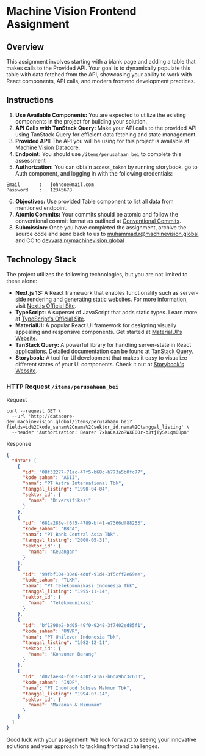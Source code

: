 # Machine Vision Frontend Assignment

## Overview
This assignment involves starting with a blank page and adding a table that makes calls to the Provided API. Your goal is to dynamically populate this table with data fetched from the API, showcasing your ability to work with React components, API calls, and modern frontend development practices.

## Instructions

1. **Use Available Components:** You are expected to utilize the existing components in the project for building your solution.
2. **API Calls with TanStack Query:** Make your API calls to the provided API using TanStack Query for efficient data fetching and state management.
3. **Provided API:** The API you will be using for this project is available at [Machine Vision Datacore](http://datacore-dev.machinevision.global/).
4. **Endpoint:** You should use `/items/perusahaan_bei` to complete this assessment
5. **Authorization:** You can obtain `access_token` by running storybook, go to Auth component, and logging in with the following credentials:
```text
Email       :   johndoe@mail.com
Password    :   12345678
```
6. **Objectives:** Use provided Table component to list all data from mentioned endpoint.
7. **Atomic Commits:** Your commits should be atomic and follow the conventional commit format as outlined at [Conventional Commits](https://www.conventionalcommits.org/en/v1.0.0/).
8. **Submission:** Once you have completed the assignment, archive the source code and send back to us to muhammad.r@machinevision.global and CC to devvara.r@machinevision.global

## Technology Stack

The project utilizes the following technologies, but you are not limited to these alone:

- **Next.js 13:** A React framework that enables functionality such as server-side rendering and generating static websites. For more information, visit [Next.js Official Site](https://nextjs.org).
- **TypeScript:** A superset of JavaScript that adds static types. Learn more at [TypeScript's Official Site](https://www.typescriptlang.org).
- **MaterialUI:** A popular React UI framework for designing visually appealing and responsive components. Get started at [MaterialUI's Website](https://mui.com/material-ui/getting-started).
- **TanStack Query:** A powerful library for handling server-state in React applications. Detailed documentation can be found at [TanStack Query](https://tanstack.com/query/latest).
- **Storybook:** A tool for UI development that makes it easy to visualize different states of your UI components. Check it out at [Storybook's Website](https://storybook.js.org).

### HTTP Request `/items/perusahaan_bei`
Request
```shell
curl --request GET \
  --url 'http://datacore-dev.machinevision.global/items/perusahaan_bei?fields=id%2Ckode_saham%2Cnama%2Csektor_id.nama%2Ctanggal_listing' \
  --header 'Authorization: Bearer 7xkaCaJ2oRWXEO0r-bJtjTySKLqm0Bpn'
```

Response
```json
{
  "data": [
    {
      "id": "08f32277-71ac-47f5-b68c-b773a5b0fc77",
      "kode_saham": "ASII",
      "nama": "PT Astra International Tbk",
      "tanggal_listing": "1990-04-04",
      "sektor_id": {
        "nama": "Diversifikasi"
      }
    },
    {
      "id": "681a288e-f6f5-4789-bf41-e7366df88253",
      "kode_saham": "BBCA",
      "nama": "PT Bank Central Asia Tbk",
      "tanggal_listing": "2000-05-31",
      "sektor_id": {
        "nama": "Keuangan"
      }
    },
    {
      "id": "99fbf104-30e6-4d0f-91d4-3f5cff2e69ee",
      "kode_saham": "TLKM",
      "nama": "PT Telekomunikasi Indonesia Tbk",
      "tanggal_listing": "1995-11-14",
      "sektor_id": {
        "nama": "Telekomunikasi"
      }
    },
    {
      "id": "bf1298e2-bd05-49f0-9248-3f7402ed85f1",
      "kode_saham": "UNVR",
      "nama": "PT Unilever Indonesia Tbk",
      "tanggal_listing": "1982-12-11",
      "sektor_id": {
        "nama": "Konsumen Barang"
      }
    },
    {
      "id": "d82fae84-f607-430f-a1a7-b6da9bc3c633",
      "kode_saham": "INDF",
      "nama": "PT Indofood Sukses Makmur Tbk",
      "tanggal_listing": "1994-07-14",
      "sektor_id": {
        "nama": "Makanan & Minuman"
      }
    }
  ]
}
```

Good luck with your assignment! We look forward to seeing your innovative solutions and your approach to tackling frontend challenges.
